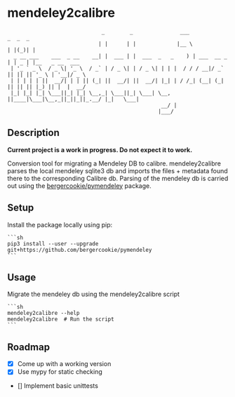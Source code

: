 # mendeley2calibre

```
                              _        _               ___              _  _  _
                             | |      | |             |__ \            | |(_)| |
  _ __ ___    ___  _ __    __| |  ___ | |  ___  _   _    ) | ___  __ _ | | _ | |__   _ __  ___
 | '_ ` _ \  / _ \| '_ \  / _` | / _ \| | / _ \| | | |  / / / __|/ _` || || || '_ \ | '__|/ _ \
 | | | | | ||  __/| | | || (_| ||  __/| ||  __/| |_| | / /_| (__| (_| || || || |_) || |  |  __/
 |_| |_| |_| \___||_| |_| \__,_| \___||_| \___| \__, ||____|\___|\__,_||_||_||_.__/ |_|   \___|
                                                 __/ |
                                                |___/
```


## Description

**Current project is a work in progress. Do not expect it to work.**

Conversion tool for migrating a Mendeley DB to calibre. mendeley2calibre parses
the local mendeley sqlite3 db and imports the files + metadata found there to
the corresponding Calibre db. Parsing of the mendeley db is carried out using
the [bergercookie/pymendeley](https://github.com/bergercookie/pymendeley)
package.

## Setup

Install the package locally using pip:

    ```sh
    pip3 install --user --upgrade git+https://github.com/bergercookie/pymendeley
    ```

## Usage

Migrate the mendeley db using the mendeley2calibre script

    ```sh
    mendeley2calibre --help
    mendeley2calibre  # Run the script
    ```

## Roadmap

- [X] Come up with a working version
- [X] Use mypy for static checking
- [] Implement basic unittests
